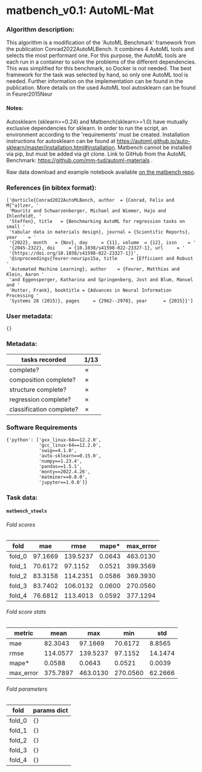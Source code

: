 # matbench_v0.1: AutoML-Mat

### Algorithm description: 

This algorithm is a modification of the 'AutoML Benchmark' framework from the publication Conrad2022AutoMLBench. It combines 4 AutoML tools and selects the most performant one. For this purpose, the AutoML tools are each run in a container to solve the problems of the different dependencies. This was simplified for this benchmark, so Docker is not needed. The best framework for the task was selected by hand, so only one AutoML tool is needed. Further information on the implementation can be found in the publication. More details on the used AutoML tool autosklearn can be found in Feurer2015Neur

#### Notes:
Autosklearn (sklearn>=0.24) and Matbench(sklearn>=1.0) have mutually exclusive dependencies for sklearn. In order to run the script, an environment according to the 'requirements' must be created. Installation instructions for autosklearn can be found at https://automl.github.io/auto-sklearn/master/installation.html#installation. Matbench cannot be installed via pip, but must be added via git clone. Link to GitHub from the AutoML Benchmark: https://github.com/mm-tud/automl-materials .

Raw data download and example notebook available [on the matbench repo](https://github.com/hackingmaterials/matbench/tree/main/benchmarks/matbench_v0.1_Auto-sklearn).

### References (in bibtex format): 

```
['@article{Conrad2022AutoMLBench, author  = {Conrad, Felix and M{"a}lzer, '
 'Mauritz and Schwarzenberger, Michael and Wiemer, Hajo and Ihlenfeldt, '
 'Steffen}, title   = {Benchmarking AutoML for regression tasks on small '
 'tabular data in materials design}, journal = {Scientific Reports}, year    = '
 '{2022}, month   = {Nov}, day     = {11}, volume  = {12}, issn    = '
 '{2045-2322}, doi     = {10.1038/s41598-022-23327-1}, url     = '
 '{https://doi.org/10.1038/s41598-022-23327-1}}',
 '@inproceedings{feurer-neurips15a, title     = {Efficient and Robust '
 'Automated Machine Learning}, author    = {Feurer, Matthias and Klein, Aaron '
 'and Eggensperger, Katharina and Springenberg, Jost and Blum, Manuel and '
 'Hutter, Frank}, booktitle = {Advances in Neural Information Processing '
 'Systems 28 (2015)}, pages     = {2962--2970}, year      = {2015}}']
```

### User metadata:

```
{}
```

### Metadata:

| tasks recorded | 1/13 |
|----------------|-------------------------------------|
| complete? | ✗ | 
| composition complete? | ✗ | 
| structure complete? | ✗ | 
| regression complete? | ✗ | 
| classification complete? | ✗ | 

### Software Requirements

```
{'python': ['gxx_linux-64==12.2.0',
            'gcc_linux-64==12.2.0',
            'swig==4.1.0',
            'auto-sklearn==0.15.0',
            'numpy==1.23.4',
            'pandas==1.5.1',
            'monty==2022.4.26',
            'matminer==0.8.0',
            'jupyter==1.0.0']}
```

### Task data:

#### `matbench_steels`

###### Fold scores

| fold | mae | rmse | mape* | max_error |
|------ |------ |------ |------ |------ |
 | fold_0 | 97.1669| 139.5237| 0.0643| 463.0130 |
 | fold_1 | 70.6172| 97.1152| 0.0521| 399.3569 |
 | fold_2 | 83.3158| 114.2351| 0.0586| 369.3930 |
 | fold_3 | 83.7402| 106.0132| 0.0600| 270.0560 |
 | fold_4 | 76.6812| 113.4013| 0.0592| 377.1294 |


###### Fold score stats

| metric | mean | max | min | std |
|--------|------|-----|-----|-----|
| mae | 82.3043 | 97.1669 | 70.6172 | 8.8565 |
| rmse | 114.0577 | 139.5237 | 97.1152 | 14.1474 |
| mape* | 0.0588 | 0.0643 | 0.0521 | 0.0039 |
| max_error | 375.7897 | 463.0130 | 270.0560 | 62.2666 |


###### Fold parameters

| fold | params dict|
|------|------------|
| fold_0 | `{}` |
| fold_1 | `{}` |
| fold_2 | `{}` |
| fold_3 | `{}` |
| fold_4 | `{}` |




